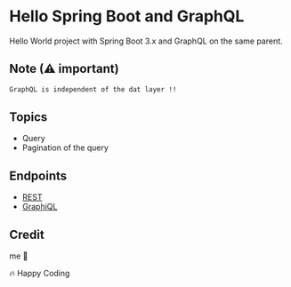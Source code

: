 # Hello Spring Boot and GraphQL

Hello World project with Spring Boot 3.x and GraphQL on the same parent.

## Note (⚠ important)

```markdown
GraphQL is independent of the dat layer !!
```

## Topics

* Query
* Pagination of the query

## Endpoints

* [REST](http://localhost:8080/api/v1/people?page=0&size=10)
* [GraphiQL](http://localhost:8080/graphiql?path=/graphql)

## Credit

me 🤭

🔥 Happy Coding